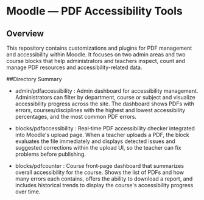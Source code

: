 # Moodle — PDF Accessibility Tools 
## Overview 
This repository contains customizations and plugins for PDF management and accessibility within Moodle. It focuses on two admin areas and two course blocks that help administrators and teachers inspect, count and manage PDF resources and accessibility-related data.

##Directory Summary
- admin/pdfaccessibility : Admin dashboard for accessibility management. Administrators can filter by department, course or subject and visualize accessibility progress across the site. The dashboard shows PDFs with errors, courses/disciplines with the highest and lowest accessibility percentages, and the most common PDF errors. 

- blocks/pdfaccessibility : Real‑time PDF accessibility checker integrated into Moodle's upload page. When a teacher uploads a PDF, the block evaluates the file immediately and displays detected issues and suggested corrections within the upload UI, so the teacher can fix problems before publishing.

- blocks/pdfcounter : Course front‑page dashboard that summarizes overall accessibility for the course. Shows the list of PDFs and how many errors each contains, offers the ability to download a report, and includes historical trends to display the course's accessibility progress over time. 
